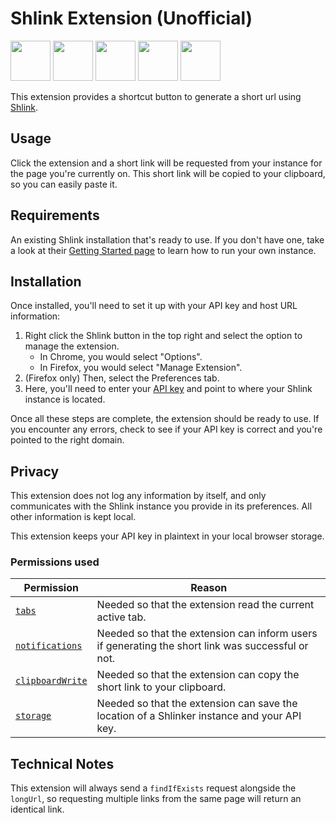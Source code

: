 # Shlink Extension (Unofficial)

<a href="https://chrome.google.com/webstore/detail/shlink/mgdacpmionfhhogkokjbdeehfnnliajj" target="_blank"><img src="https://imgur.com/3C4iKO0.png" width="64" height="64"></a>
<a href="https://addons.mozilla.org/en-US/firefox/addon/shlink/" target="_blank"><img src="https://imgur.com/ihXsdDO.png" width="64" height="64"></a>
<a href="https://chrome.google.com/webstore/detail/shlink/mgdacpmionfhhogkokjbdeehfnnliajj" target="_blank"><img src="https://imgur.com/EuDp4vP.png" width="64" height="64"></a>
<a href="https://chrome.google.com/webstore/detail/shlink/mgdacpmionfhhogkokjbdeehfnnliajj" target="_blank"><img src="https://imgur.com/z8yjLZ2.png" width="64" height="64"></a>
<a href="https://addons.mozilla.org/en-US/firefox/addon/shlink/" target="_blank"><img src="https://imgur.com/MQYBSrD.png" width="64" height="64"></a>

This extension provides a shortcut button to generate a short url using
[Shlink][home-page].

## Usage

Click the extension and a short link will be requested from your instance
for the page you're currently on. This short link will be copied to your
clipboard, so you can easily paste it.

## Requirements

An existing Shlink installation that's ready to use. If you don't have one,
take a look at their [Getting Started page][getting-started] to learn how to
run your own instance.

## Installation

Once installed, you'll need to set it up with your API key and host URL
information:

1. Right click the Shlink button in the top right and select the option to
   manage the extension.
   - In Chrome, you would select "Options".
   - In Firefox, you would select "Manage Extension".
2. (Firefox only) Then, select the Preferences tab.
3. Here, you'll need to enter your [API key][api-key-docs] and point to where
   your Shlink instance is located.

Once all these steps are complete, the extension should be ready to use. If you
encounter any errors, check to see if your API key is correct and you're pointed
to the right domain.

## Privacy

This extension does not log any information by itself, and only communicates
with the Shlink instance you provide in its preferences. All other information
is kept local.

This extension keeps your API key in plaintext in your local browser storage.

### Permissions used

| Permission                        | Reason                                                                                            |
| --------------------------------- | ------------------------------------------------------------------------------------------------- |
| [`tabs`][tabs-api]                | Needed so that the extension read the current active tab.                                         |
| [`notifications`][notif-api]      | Needed so that the extension can inform users if generating the short link was successful or not. |
| [`clipboardWrite`][clipboard-api] | Needed so that the extension can copy the short link to your clipboard.                           |
| [`storage`][storage-api]          | Needed so that the extension can save the location of a Shlinker instance and your API key.       |

## Technical Notes

This extension will always send a `findIfExists` request alongside the `longUrl`, so requesting multiple links from the same page will return an identical link.

[home-page]: https://shlink.io
[getting-started]: https://shlink.io/documentation
[api-key-docs]: https://shlink.io/documentation/api-docs/authentication/
[tabs-api]: https://developer.mozilla.org/en-US/docs/Mozilla/Add-ons/WebExtensions/API/tabs
[notif-api]: https://developer.mozilla.org/en-US/docs/Mozilla/Add-ons/WebExtensions/API/notifications
[clipboard-api]: https://developer.mozilla.org/en-US/docs/Mozilla/Add-ons/WebExtensions/API/clipboard
[storage-api]: https://developer.mozilla.org/en-US/docs/Mozilla/Add-ons/WebExtensions/API/storage
[all-urls-api]: https://developer.mozilla.org/en-US/docs/Mozilla/Add-ons/WebExtensions/Match_patterns
